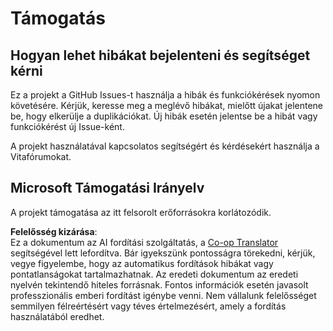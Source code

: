<!--
CO_OP_TRANSLATOR_METADATA:
{
  "original_hash": "fdfc08baee91e402938a2b1f94fe0949",
  "translation_date": "2025-08-26T00:43:16+00:00",
  "source_file": "etc/SUPPORT.md",
  "language_code": "hu"
}
-->
# Támogatás

## Hogyan lehet hibákat bejelenteni és segítséget kérni  

Ez a projekt a GitHub Issues-t használja a hibák és funkciókérések nyomon követésére. Kérjük, keresse meg a meglévő hibákat, mielőtt újakat jelentene be, hogy elkerülje a duplikációkat. Új hibák esetén jelentse be a hibát vagy funkciókérést új Issue-ként.

A projekt használatával kapcsolatos segítségért és kérdésekért használja a Vitafórumokat.

## Microsoft Támogatási Irányelv  

A projekt támogatása az itt felsorolt erőforrásokra korlátozódik.

**Felelősség kizárása**:  
Ez a dokumentum az AI fordítási szolgáltatás, a [Co-op Translator](https://github.com/Azure/co-op-translator) segítségével lett lefordítva. Bár igyekszünk pontosságra törekedni, kérjük, vegye figyelembe, hogy az automatikus fordítások hibákat vagy pontatlanságokat tartalmazhatnak. Az eredeti dokumentum az eredeti nyelvén tekintendő hiteles forrásnak. Fontos információk esetén javasolt professzionális emberi fordítást igénybe venni. Nem vállalunk felelősséget semmilyen félreértésért vagy téves értelmezésért, amely a fordítás használatából eredhet.